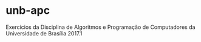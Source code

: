 # unb-apc
Exercícios da Disciplina de Algoritmos e Programação de Computadores da Universidade de Brasília
2017.1

